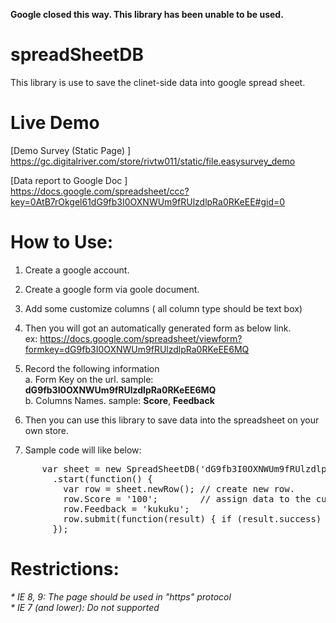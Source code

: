 **Google closed this way. This library has been unable to be used.**


spreadSheetDB
=============
This library is use to save the clinet-side data into google spread sheet.



Live Demo
=============
[Demo Survey (Static Page) ]<br/>
https://gc.digitalriver.com/store/rivtw011/static/file.easysurvey_demo


[Data report to Google Doc ]<br/>
https://docs.google.com/spreadsheet/ccc?key=0AtB7rOkgel61dG9fb3I0OXNWUm9fRUlzdlpRa0RKeEE#gid=0



How to Use:
=============
  1. Create a google account.
  2. Create a google form via goole document.
  3. Add some customize columns ( all column type should be text box)

  4. Then you will got an automatically generated form as below link.      
      ex: https://docs.google.com/spreadsheet/viewform?formkey=dG9fb3I0OXNWUm9fRUlzdlpRa0RKeEE6MQ

  5. Record the following information<br/>
      a. Form Key on the url. sample: <strong>dG9fb3I0OXNWUm9fRUlzdlpRa0RKeEE6MQ</strong><br/>
      b. Columns Names. sample: <strong>Score</strong>, <strong>Feedback</strong>

  6. Then you can use this library to save data into the spreadsheet on your own store.
  7. Sample code will like below:      
<pre>
      var sheet = new SpreadSheetDB('dG9fb3I0OXNWUm9fRUlzdlpRa0RKeEE6MQ') // initial the object with form key.
        .start(function() { 
          var row = sheet.newRow(); // create new row.
          row.Score = '100';        // assign data to the customize column.
          row.Feedback = 'kukuku';
          row.submit(function(result) { if (result.success) { alert('Saved!!'); }} ); // save the data.
        });
</pre>



Restrictions:
=============
  <em>* IE 8, 9: The page should be used in "https" protocol</em><br/>
  <em>* IE 7 (and lower): Do not supported</em>
  
